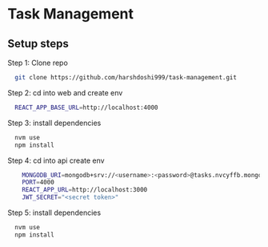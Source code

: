 # Task Management

## Setup steps

Step 1: Clone repo

```bash
  git clone https://github.com/harshdoshi999/task-management.git
```

Step 2: cd into web and create env

```bash
  REACT_APP_BASE_URL=http://localhost:4000
```

Step 3: install dependencies

```bash
  nvm use
  npm install
```

Step 4: cd into api create env

```bash
    MONGODB_URI=mongodb+srv://<username>:<password>@tasks.nvcyffb.mongodb.net/?retryWrites=true&w=majority&appName=tasks
    PORT=4000
    REACT_APP_URL=http://localhost:3000
    JWT_SECRET="<secret token>"
```

Step 5: install dependencies

```bash
  nvm use
  npm install
```
